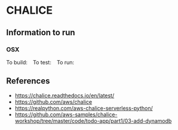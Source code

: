 # CHALICE

## Information to run

### OSX

To build: ` `
To test: ` `
To run: ` `


## References
- https://chalice.readthedocs.io/en/latest/
- https://github.com/aws/chalice
- https://realpython.com/aws-chalice-serverless-python/
- https://github.com/aws-samples/chalice-workshop/tree/master/code/todo-app/part1/03-add-dynamodb